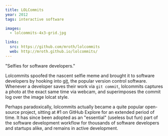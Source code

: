 ```yaml
---
title: LOLCommits
year: 2012
tags: interactive software

images:
  - lolcommits-4x3-grid.jpg

links:
  src: https://github.com/mroth/lolcommits
  web: http://mroth.github.io/lolcommits/
---
```


"Selfies for software developers."

Lolcommits spoofed the nascent selfie meme and brought it to software developers by hooking into [git][1], the popular version control software.  Whenever a developer saves their work via `git commit`, lolcommits captures a photo at the exact same time via webcam, and superimposes the commit log over the image lolcat style.

Perhaps paradoxically, lolcommits actually became a quite popular open-source project, sitting at #1 on GitHub Explore for an extended period of time.  It has since been adopted as an "essential" (useless but fun) part of the software development workflow for thousands of software developers and startups alike, and remains in active development.

[1]: http://git-scm.com
